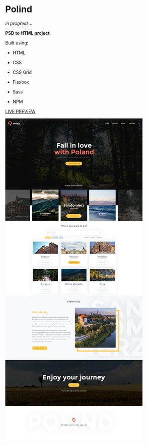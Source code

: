 # Polind
*in progress...*

**PSD to HTML project**

Built using:
* HTML
* CSS

* CSS Grid
* Flexbox
* Sass
* NPM

[LIVE PREVIEW](https://martaniemiec.github.io/Polind/)

![Polind](Polind.jpg)
